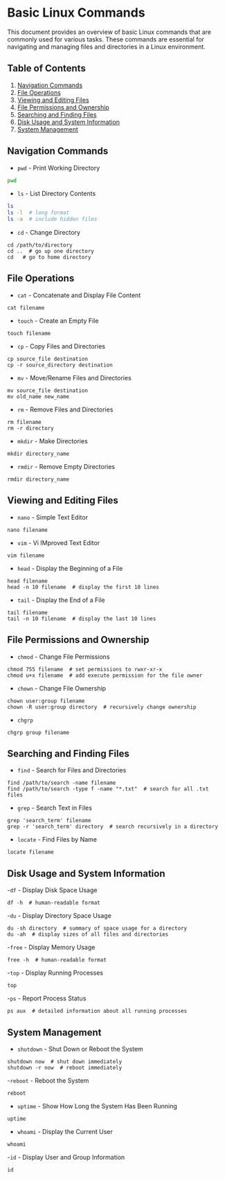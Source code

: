 # Basic Linux Commands

This document provides an overview of basic Linux commands that are commonly used for various tasks. These commands are essential for navigating and managing files and directories in a Linux environment.

## Table of Contents

1. [Navigation Commands](#navigation-commands)
2. [File Operations](#file-operations)
3. [Viewing and Editing Files](#viewing-and-editing-files)
4. [File Permissions and Ownership](#File-Permissions-and-Ownership)
5. [Searching and Finding Files](#Searching-and-Finding-Files)
6. [Disk Usage and System Information](#Disk-Usage-and-System-Information)
7. [System Management](#System-Management)

## Navigation Commands

- `pwd` - Print Working Directory
```sh
pwd
```

- `ls` - List Directory Contents
```sh
ls
ls -l  # long format
ls -a  # include hidden files
```
- `cd` - Change Directory
```
cd /path/to/directory
cd ..  # go up one directory
cd   # go to home directory
```

## File Operations
- `cat` - Concatenate and Display File Content
```
cat filename
```

- `touch` - Create an Empty File
```
touch filename
```

- `cp` - Copy Files and Directories
```
cp source_file destination
cp -r source_directory destination
```

- `mv` - Move/Rename Files and Directories
```
mv source_file destination
mv old_name new_name
```

- `rm` - Remove Files and Directories
```
rm filename
rm -r directory
```

- `mkdir`  - Make Directories
```
mkdir directory_name
```

- `rmdir` - Remove Empty Directories
```
rmdir directory_name
```

## Viewing and Editing Files
- `nano` - Simple Text Editor
```
nano filename
```

- `vim` - Vi IMproved Text Editor
```
vim filename
```

- `head` - Display the Beginning of a File
```
head filename
head -n 10 filename  # display the first 10 lines
```

- `tail` - Display the End of a File
```
tail filename
tail -n 10 filename  # display the last 10 lines
```

## File Permissions and Ownership

- `chmod` - Change File Permissions
```
chmod 755 filename  # set permissions to rwxr-xr-x
chmod u+x filename  # add execute permission for the file owner
```

- `chown` - Change File Ownership
```
chown user:group filename
chown -R user:group directory  # recursively change ownership
```

- `chgrp`
```
chgrp group filename
```

## Searching and Finding Files

- `find` - Search for Files and Directories
```
find /path/to/search -name filename
find /path/to/search -type f -name "*.txt"  # search for all .txt files
```
- `grep` - Search Text in Files
```
grep 'search_term' filename
grep -r 'search_term' directory  # search recursively in a directory
```

- `locate` - Find Files by Name
```
locate filename
```

## Disk Usage and System Information
-`df` - Display Disk Space Usage
```
df -h  # human-readable format
```

-`du` - Display Directory Space Usage
```
du -sh directory  # summary of space usage for a directory
du -ah  # display sizes of all files and directories
```

-`free` - Display Memory Usage
```
free -h  # human-readable format
```

-`top` - Display Running Processes
```
top
```

-`ps` - Report Process Status
```
ps aux  # detailed information about all running processes
```

## System Management
- `shutdown` - Shut Down or Reboot the System
```
shutdown now  # shut down immediately
shutdown -r now  # reboot immediately
```
-`reboot` - Reboot the System
```
reboot
```

- `uptime` - Show How Long the System Has Been Running
```
uptime
```

- `whoami` - Display the Current User
```
whoami
```

-`id` - Display User and Group Information
```
id
```








